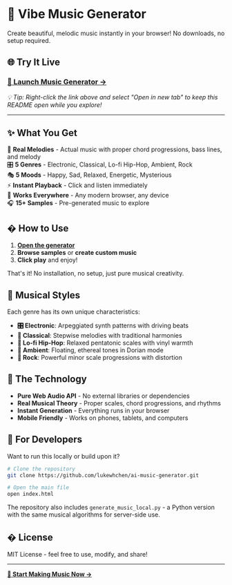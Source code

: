 # 🎵 Vibe Music Generator

Create beautiful, melodic music instantly in your browser! No downloads, no setup required.

## 🌐 **Try It Live**
### **[🎵 Launch Music Generator →](https://lukewhchen.github.io/ai-music-generator/)**

*💡 Tip: Right-click the link above and select "Open in new tab" to keep this README open while you explore!*

---

## ✨ What You Get

🎼 **Real Melodies** - Actual music with proper chord progressions, bass lines, and melody  
🎛️ **5 Genres** - Electronic, Classical, Lo-fi Hip-Hop, Ambient, Rock  
🎭 **5 Moods** - Happy, Sad, Relaxed, Energetic, Mysterious  
⚡ **Instant Playback** - Click and listen immediately  
📱 **Works Everywhere** - Any modern browser, any device  
🎧 **15+ Samples** - Pre-generated music to explore  

## � How to Use

1. **[Open the generator](https://lukewhchen.github.io/ai-music-generator/)**
2. **Browse samples** or **create custom music**
3. **Click play** and enjoy!

That's it! No installation, no setup, just pure musical creativity.

## 🎼 Musical Styles

Each genre has its own unique characteristics:

- **🎛️ Electronic**: Arpeggiated synth patterns with driving beats
- **🎼 Classical**: Stepwise melodies with traditional harmonies  
- **🎤 Lo-fi Hip-Hop**: Relaxed pentatonic scales with vinyl warmth
- **🌙 Ambient**: Floating, ethereal tones in Dorian mode
- **🎸 Rock**: Powerful minor scale progressions with distortion

## 🧠 The Technology

- **Pure Web Audio API** - No external libraries or dependencies
- **Real Musical Theory** - Proper scales, chord progressions, and rhythms
- **Instant Generation** - Everything runs in your browser
- **Mobile Friendly** - Works on phones, tablets, and computers

## 🔧 For Developers

Want to run this locally or build upon it?

```bash
# Clone the repository
git clone https://github.com/lukewhchen/ai-music-generator.git

# Open the main file
open index.html
```

The repository also includes `generate_music_local.py` - a Python version with the same musical algorithms for server-side use.

## � License

MIT License - feel free to use, modify, and share!

---

**[🎵 Start Making Music Now →](https://lukewhchen.github.io/ai-music-generator/)**
